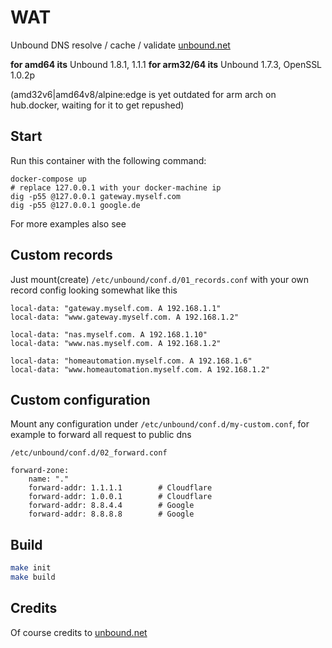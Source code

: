 # WAT

Unbound DNS resolve / cache / validate [unbound.net](https://unbound.net/)

**for amd64 its** Unbound  1.8.1,  1.1.1
**for arm32/64 its** Unbound 1.7.3, OpenSSL 1.0.2p

(amd32v6|amd64v8/alpine:edge is yet outdated for arm arch on hub.docker, waiting for it to get repushed)

## Start

Run this container with the following command:

```console
docker-compose up
# replace 127.0.0.1 with your docker-machine ip
dig -p55 @127.0.0.1 gateway.myself.com
dig -p55 @127.0.0.1 google.de
```

For more examples also see 

## Custom records

Just mount(create) `/etc/unbound/conf.d/01_records.conf` with your own record config looking somewhat like this

```
local-data: "gateway.myself.com. A 192.168.1.1"
local-data: "www.gateway.myself.com. A 192.168.1.2"

local-data: "nas.myself.com. A 192.168.1.10"
local-data: "www.nas.myself.com. A 192.168.1.2"

local-data: "homeautomation.myself.com. A 192.168.1.6"
local-data: "www.homeautomation.myself.com. A 192.168.1.2"
```

## Custom configuration
Mount any configuration under `/etc/unbound/conf.d/my-custom.conf`, for example to forward all request to public dns

`/etc/unbound/conf.d/02_forward.conf`
```
forward-zone:
    name: "."
    forward-addr: 1.1.1.1        # Cloudflare
    forward-addr: 1.0.0.1        # Cloudflare
    forward-addr: 8.8.4.4        # Google
    forward-addr: 8.8.8.8        # Google
``` 

## Build

```bash
make init
make build
```

## Credits

Of course credits to [unbound.net](https://unbound.net/)